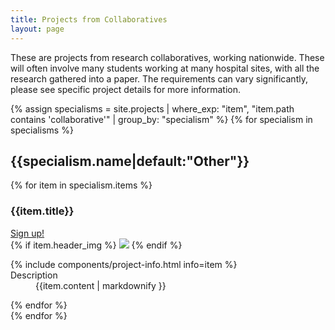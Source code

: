 ```yaml
---
title: Projects from Collaboratives
layout: page
---
```


These are projects from research collaboratives, working nationwide. These will often involve many students working at many hospital sites, with all the research gathered into a paper. The requirements can vary significantly, please see specific project details for more information.

<section>
	{% assign specialisms = site.projects | where_exp: "item", "item.path contains 'collaborative'" | group_by: "specialism" %}
	{% for specialism in specialisms %}
		<h2 id="{{specialism.name|default:"Other"|slugify}}">{{specialism.name|default:"Other"}}</h2>
		<div class="row">
			{% for item in specialism.items %}
				<div class="column">
					<div class="card">
						<div class="card-divider">
							<div class="row">
								<div class="column">
						    		<h3>{{item.title}}</h3>
								</div>
								<div class="column shrink">
									<a class="button" href="{% link _pages/projects/signup.md %}">Sign up!</a>
								</div>
							</div>
						</div>
						{% if item.header_img %}
							<img src="{{item.header_img}}" />
						{% endif %}
						<div class="card-section">
							<dl>
								{% include components/project-info.html info=item %}
								<dt>Description</dt>
								<dd>
									{{item.content | markdownify }}
								</dd>
							</dl>
						</div>
					</div>
				</div>
			{% endfor %}
		</div>
	{% endfor %}
</section>
